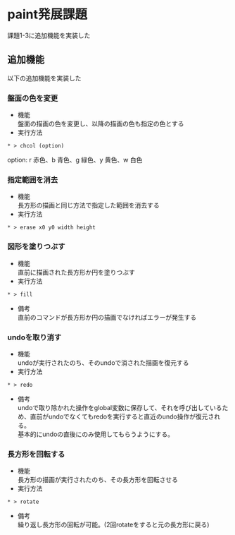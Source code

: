 # paint発展課題
課題1-3に追加機能を実装した 

## 追加機能
以下の追加機能を実装した

### 盤面の色を変更
- 機能  
盤面の描画の色を変更し、以降の描画の色も指定の色とする
- 実行方法
```
* > chcol (option)
```
option: r 赤色、b 青色、g 緑色、y 黄色、w 白色  

### 指定範囲を消去
- 機能  
長方形の描画と同じ方法で指定した範囲を消去する
- 実行方法
```
* > erase x0 y0 width height
```

### 図形を塗りつぶす
- 機能  
直前に描画された長方形か円を塗りつぶす  
- 実行方法  
```
* > fill
```
- 備考  
直前のコマンドが長方形か円の描画でなければエラーが発生する

### undoを取り消す
- 機能  
undoが実行されたのち、そのundoで消された描画を復元する  
- 実行方法  
```
* > redo
```
- 備考  
undoで取り除かれた操作をglobal変数に保存して、それを呼び出しているため、直前がundoでなくてもredoを実行すると直近のundo操作が復元される。  
基本的にundoの直後にのみ使用してもらうようにする。  

### 長方形を回転する
- 機能  
長方形の描画が実行されたのち、その長方形を回転させる  
- 実行方法  
```
* > rotate
```
- 備考  
繰り返し長方形の回転が可能。(2回rotateをすると元の長方形に戻る)